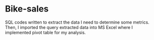 # Bike-sales
SQL codes written to extract the data I need to determine some metrics. Then, I imported the query extracted data into MS Excel where I implemented pivot table for my analysis. 
